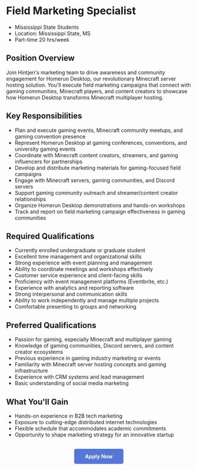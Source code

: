# Field Marketing Specialist

<ul class="job-info">
    <li> Mississippi State Students</li>
    <li> Location: Mississippi State, MS </li>
    <li> Part-time 20 hrs/week</li>
</ul>

## Position Overview

Join Hintjen's marketing team to drive awareness and community engagement for Homerun Desktop, our revolutionary Minecraft server hosting solution. You'll execute field marketing campaigns that connect with gaming communities, Minecraft players, and content creators to showcase how Homerun Desktop transforms Minecraft multiplayer hosting.

## Key Responsibilities

* Plan and execute gaming events, Minecraft community meetups, and gaming convention presence
* Represent Homerun Desktop at gaming conferences, conventions, and university gaming events
* Coordinate with Minecraft content creators, streamers, and gaming influencers for partnerships
* Develop and distribute marketing materials for gaming-focused field campaigns
* Engage with Minecraft servers, gaming communities, and Discord servers
* Support gaming community outreach and streamer/content creator relationships
* Organize Homerun Desktop demonstrations and hands-on workshops
* Track and report on field marketing campaign effectiveness in gaming communities

## Required Qualifications

* Currently enrolled undergraduate or graduate student
* Excellent time management and organizational skills
* Strong experience with event planning and management
* Ability to coordinate meetings and workshops effectively
* Customer service experience and client-facing skills
* Proficiency with event management platforms (Eventbrite, etc.)
* Experience with analytics and reporting software
* Strong interpersonal and communication skills
* Ability to work independently and manage multiple projects
* Comfortable presenting to groups and networking

## Preferred Qualifications

* Passion for gaming, especially Minecraft and multiplayer gaming
* Knowledge of gaming communities, Discord servers, and content creator ecosystems
* Previous experience in gaming industry marketing or events
* Familiarity with Minecraft server hosting concepts and gaming infrastructure
* Experience with CRM systems and lead management
* Basic understanding of social media marketing

## What You'll Gain

* Hands-on experience in B2B tech marketing
* Exposure to cutting-edge distributed internet technologies
* Flexible schedule that accommodates academic commitments
* Opportunity to shape marketing strategy for an innovative startup

 <div style="text-align: center; margin: 30px 0;">
  <a href="https://forms.gle/54pvVXxXGHd64oEk6" target="_blank" style="background-color: #5677da; color: white; padding: 12px 30px; border-radius: 5px; text-decoration: none; font-weight: bold; display: inline-block;">
    Apply Now
  </a>
</div>
